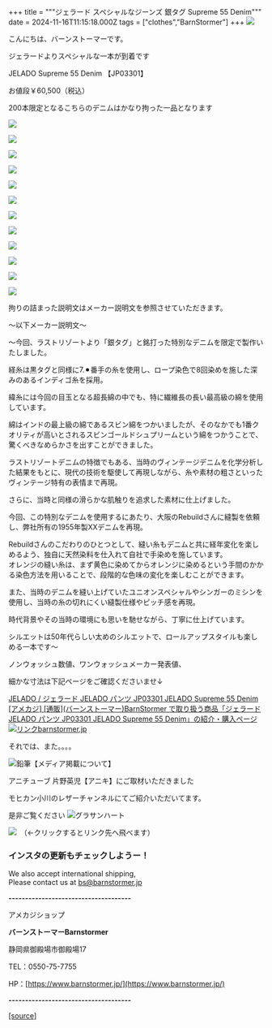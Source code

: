 +++
title = """ジェラード スペシャルなジーンズ 銀タグ Supreme 55 Denim"""
date = 2024-11-16T11:15:18.000Z
tags = ["clothes","BarnStormer"]
+++
[![](https://stat.ameba.jp/user_images/20231023/16/barnstormer-go/b2/03/p/o0420015015354743273.png)](https://ameblo.jp/barnstormer-go/entry-12825670498.html)

こんにちは、バーンストーマーです。

ジェラードよりスペシャルな一本が到着です

JELADO Supreme 55 Denim 【JP03301】

お値段￥60,500（税込）

200本限定となるこちらのデニムはかなり拘った一品となります

[![](https://stat.ameba.jp/user_images/20241116/18/barnstormer-go/2e/65/j/o0425063715510718784.jpg)](https://stat.ameba.jp/user_images/20241116/18/barnstormer-go/2e/65/j/o0425063715510718784.jpg)

[![](https://stat.ameba.jp/user_images/20241116/18/barnstormer-go/ba/39/j/o0407061015510718781.jpg)](https://stat.ameba.jp/user_images/20241116/18/barnstormer-go/ba/39/j/o0407061015510718781.jpg)

[![](https://stat.ameba.jp/user_images/20241116/18/barnstormer-go/d4/3a/j/o0491073715510717388.jpg)](https://stat.ameba.jp/user_images/20241116/18/barnstormer-go/d4/3a/j/o0491073715510717388.jpg)

[![](https://stat.ameba.jp/user_images/20241116/18/barnstormer-go/9f/43/j/o0481072115510717399.jpg)](https://stat.ameba.jp/user_images/20241116/18/barnstormer-go/9f/43/j/o0481072115510717399.jpg)

[![](https://stat.ameba.jp/user_images/20241116/18/barnstormer-go/09/b4/j/o0485072815510717397.jpg)](https://stat.ameba.jp/user_images/20241116/18/barnstormer-go/09/b4/j/o0485072815510717397.jpg)

[![](https://stat.ameba.jp/user_images/20241116/18/barnstormer-go/44/a3/j/o0490073515510717401.jpg)](https://stat.ameba.jp/user_images/20241116/18/barnstormer-go/44/a3/j/o0490073515510717401.jpg)

[![](https://stat.ameba.jp/user_images/20241116/18/barnstormer-go/cb/b0/j/o0496074415510717409.jpg)](https://stat.ameba.jp/user_images/20241116/18/barnstormer-go/cb/b0/j/o0496074415510717409.jpg)

[![](https://stat.ameba.jp/user_images/20241116/18/barnstormer-go/b7/27/j/o0500075015510717408.jpg)](https://stat.ameba.jp/user_images/20241116/18/barnstormer-go/b7/27/j/o0500075015510717408.jpg)

[![](https://stat.ameba.jp/user_images/20241116/18/barnstormer-go/db/ba/j/o0480072015510717391.jpg)](https://stat.ameba.jp/user_images/20241116/18/barnstormer-go/db/ba/j/o0480072015510717391.jpg)

[![](https://stat.ameba.jp/user_images/20241116/18/barnstormer-go/d0/9b/j/o0483072515510717406.jpg)](https://stat.ameba.jp/user_images/20241116/18/barnstormer-go/d0/9b/j/o0483072515510717406.jpg)

[![](https://stat.ameba.jp/user_images/20241116/18/barnstormer-go/c5/03/j/o0496074415510717393.jpg)](https://stat.ameba.jp/user_images/20241116/18/barnstormer-go/c5/03/j/o0496074415510717393.jpg)

[![](https://stat.ameba.jp/user_images/20241116/18/barnstormer-go/e1/af/j/o0477071615510717395.jpg)](https://stat.ameba.jp/user_images/20241116/18/barnstormer-go/e1/af/j/o0477071615510717395.jpg)

拘りの詰まった説明文はメーカー説明文を参照させていただきます。

～以下メーカー説明文～

～今回、ラストリゾートより「銀タグ」と銘打った特別なデニムを限定で製作いたしました。

  
経糸は黒タグと同様に7.⚫︎番手の糸を使用し、ロープ染色で8回染めを施した深みのあるインディゴ糸を採用。

緯糸には今回の目玉となる超長綿の中でも、特に繊維長の長い最高級の綿を使用しています。

綿はインドの最上級の綿であるスビン綿をつかいましたが、そのなかでも1番クオリティが高いとされるスビンゴールドシュプリームという綿をつかうことで、驚くべきなめらかさを出すことができました。

ラストリゾートデニムの特徴でもある、当時のヴィンテージデニムを化学分析した結果をもとに、現代の技術を駆使して再現しながら、糸や素材の粗さといったヴィンテージ特有の表情まで再現。

さらに、当時と同様の滑らかな肌触りを追求した素材に仕上げました。

今回、この特別なデニムを使用するにあたり、大阪のRebuildさんに縫製を依頼し、弊社所有の1955年製XXデニムを再現。

Rebuildさんのこだわりのひとつとして、縫い糸もデニムと共に経年変化を楽しめるよう、独自に天然染料を仕入れて自社で手染めを施しています。  
オレンジの縫い糸は、まず黄色に染めてからオレンジに染めるという手間のかかる染色方法を用いることで、段階的な色味の変化を楽しむことができます。

また、当時のデニムを縫い上げていたユニオンスペシャルやシンガーのミシンを使用し、当時の糸の切れにくい縫製仕様やピッチ感を再現。

時代背景やその当時の環境にも思いを馳せながら、丁寧に仕上げています。

  
シルエットは50年代らしい太めのシルエットで、ロールアップスタイルも楽しめる一本です～

ノンウォッシュ数値、ワンウォッシュメーカー発表値、

細かな寸法は下記ページをご確認くださいませ↓

[JELADO / ジェラード JELADO パンツ JP03301 JELADO Supreme 55 Denim \[アメカジ\] \[通販\](バーンストーマー)BarnStormer で取り扱う商品「ジェラード JELADO パンツ JP03301 JELADO Supreme 55 Denim」の紹介・購入ページ![リンク](https://c.stat100.ameba.jp/ameblo/symbols/v3.20.0/svg/gray/editor_link.svg)barnstormer.jp](https://barnstormer.jp/view/item/000000013804)

それでは、また。。。。

![鉛筆](https://stat100.ameba.jp/blog/ucs/img/char/char3/519.png)【メディア掲載について】

アニチューブ 片野英児【アニキ】にご取材いただきました

モヒカン小川のレザーチャンネルにてご紹介いただいてます。

是非ご覧ください ![グラサンハート](https://stat100.ameba.jp/blog/ucs/img/char/char3/148.png)

[![](https://stat.ameba.jp/user_images/20230412/16/barnstormer-go/6a/23/p/o0108010815269242493.png)](https://www.instagram.com/barnstormer_daily/)　（←クリックするとリンク先へ飛べます）

### インスタの更新もチェックしようー！

We also accept international shipping,  
Please contact us at bs@barnstormer.jp

**\-------------------------------------**

アメカジショップ

**バーンストーマーBarnstormer**

静岡県御殿場市御殿場17

TEL：0550-75-7755

HP：[https://www.barnstormer.jp/](https://www.barnstormer.jp/)

**\-------------------------------------**

[[source]](https://ameblo.jp/barnstormer-go/entry-12875247843.html)
